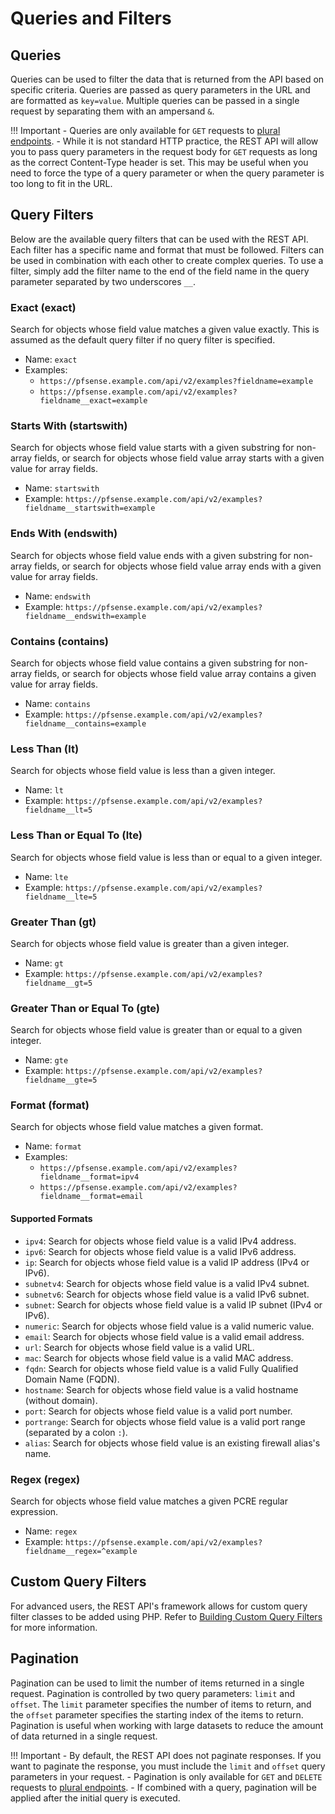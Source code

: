 # Queries and Filters

## Queries

Queries can be used to filter the data that is returned from the API based on specific criteria. Queries are passed as
query parameters in the URL and are formatted as `key=value`. Multiple queries can be passed in a single request by
separating them with an ampersand `&`.

!!! Important
    - Queries are only available for `GET` requests to [plural endpoints](./ENDPOINT_TYPES.md#plural-many-endpoints).
    - While it is not standard HTTP practice, the REST API will allow you to pass query parameters in the request body
    for `GET` requests as long as the correct Content-Type header is set. This may be useful when you need to force
    the type of a query parameter or when the query parameter is too long to fit in the URL.

## Query Filters

Below are the available query filters that can be used with the REST API. Each filter has a specific name and format that
must be followed. Filters can be used in combination with each other to create complex queries. To use a filter, simply
add the filter name to the end of the field name in the query parameter separated by two underscores `__`.

### Exact (exact)

Search for objects whose field value matches a given value exactly. This is assumed as the default query filter if no
query filter is specified.

- Name: `exact`
- Examples:
    - `https://pfsense.example.com/api/v2/examples?fieldname=example`
    - `https://pfsense.example.com/api/v2/examples?fieldname__exact=example`

### Starts With (startswith)

Search for objects whose field value starts with a given substring for non-array fields, or search for objects whose field
value array starts with a given value for array fields.

- Name: `startswith`
- Example: `https://pfsense.example.com/api/v2/examples?fieldname__startswith=example`

### Ends With (endswith)

Search for objects whose field value ends with a given substring for non-array fields, or search for objects whose field
value array ends with a given value for array fields.

- Name: `endswith`
- Example: `https://pfsense.example.com/api/v2/examples?fieldname__endswith=example`

### Contains (contains)

Search for objects whose field value contains a given substring for non-array fields, or search for objects whose field
value array contains a given value for array fields.

- Name: `contains`
- Example: `https://pfsense.example.com/api/v2/examples?fieldname__contains=example`

### Less Than (lt)

Search for objects whose field value is less than a given integer.

- Name: `lt`
- Example: `https://pfsense.example.com/api/v2/examples?fieldname__lt=5`

### Less Than or Equal To (lte)

Search for objects whose field value is less than or equal to a given integer.

- Name: `lte`
- Example: `https://pfsense.example.com/api/v2/examples?fieldname__lte=5`

### Greater Than (gt)

Search for objects whose field value is greater than a given integer.

- Name: `gt`
- Example: `https://pfsense.example.com/api/v2/examples?fieldname__gt=5`

### Greater Than or Equal To (gte)

Search for objects whose field value is greater than or equal to a given integer.

- Name: `gte`
- Example: `https://pfsense.example.com/api/v2/examples?fieldname__gte=5`

### Format (format)

Search for objects whose field value matches a given format.

- Name: `format`
- Examples: 
  - `https://pfsense.example.com/api/v2/examples?fieldname__format=ipv4`
  - `https://pfsense.example.com/api/v2/examples?fieldname__format=email`

#### Supported Formats

- `ipv4`: Search for objects whose field value is a valid IPv4 address.
- `ipv6`: Search for objects whose field value is a valid IPv6 address.
- `ip`: Search for objects whose field value is a valid IP address (IPv4 or IPv6).
- `subnetv4`: Search for objects whose field value is a valid IPv4 subnet.
- `subnetv6`: Search for objects whose field value is a valid IPv6 subnet.
- `subnet`: Search for objects whose field value is a valid IP subnet (IPv4 or IPv6).
- `numeric`: Search for objects whose field value is a valid numeric value.
- `email`: Search for objects whose field value is a valid email address.
- `url`: Search for objects whose field value is a valid URL.
- `mac`: Search for objects whose field value is a valid MAC address.
- `fqdn`: Search for objects whose field value is a valid Fully Qualified Domain Name (FQDN).
- `hostname`: Search for objects whose field value is a valid hostname (without domain).
- `port`: Search for objects whose field value is a valid port number.
- `portrange`: Search for objects whose field value is a valid port range (separated by a colon `:`).
- `alias`: Search for objects whose field value is an existing firewall alias's name.

### Regex (regex)

Search for objects whose field value matches a given PCRE regular expression.

- Name: `regex`
- Example: `https://pfsense.example.com/api/v2/examples?fieldname__regex=^example`

## Custom Query Filters

For advanced users, the REST API's framework allows for custom query filter classes to be added using PHP. Refer to
[Building Custom Query Filters](./BUILDING_CUSTOM_QUERY_FILTER_CLASSES.md) for more information.

## Pagination

Pagination can be used to limit the number of items returned in a single request. Pagination is controlled by two query
parameters: `limit` and `offset`. The `limit` parameter specifies the number of items to return, and the `offset`
parameter specifies the starting index of the items to return. Pagination is useful when working with large datasets to
reduce the amount of data returned in a single request.

!!! Important
    - By default, the REST API does not paginate responses. If you want to paginate the response, you must include the
    `limit` and `offset` query parameters in your request.
    - Pagination is only available for `GET` and `DELETE` requests to [plural endpoints](./ENDPOINT_TYPES.md#plural-many-endpoints).
    - If combined with a query, pagination will be applied after the initial query is executed.
